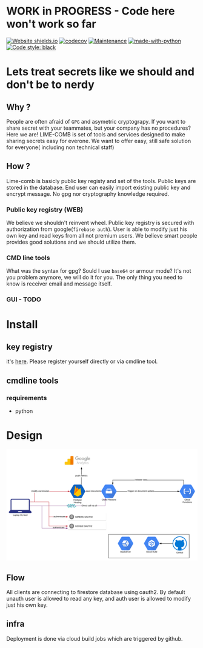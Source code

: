 # WORK in PROGRESS - Code here won't work so far

[![Website shields.io](https://img.shields.io/website-up-down-green-red/http/shields.io.svg)](https://lime-comb.web.app/)
[![codecov](https://codecov.io/gh/n0npax/lime-comb/branch/master/graph/badge.svg)](https://codecov.io/gh/n0npax/lime-comb)
[![Maintenance](https://img.shields.io/badge/Maintained%3F-yes-green.svg)](https://GitHub.com/Naereen/StrapDown.js/graphs/commit-activity)
[![made-with-python](https://img.shields.io/badge/Made%20with-Python-1f425f.svg)](https://www.python.org/)
[![Code style: black](https://img.shields.io/badge/code%20style-black-000000.svg)](https://github.com/psf/black)

# Lets treat secrets like we should and don't be to nerdy

## Why ?
People are often afraid of `GPG` and asymetric cryptograpy.
If you want to share secret with your teammates, but your company has no procedures? Here we are!
LIME-COMB is set of tools and services designed to make sharing secrets easy for everone.
We want to offer easy, still safe solution for everyone( including non technical staff)

## How ?

Lime-comb is basicly public key registy and set of the tools. Public keys are stored in the database. End user can easily import existing public key and encrypt message. No gpg nor cryptography knowledge required.

### Public key registry (WEB)

We believe we shouldn't reinvent wheel. Public key registry is secured with authorization from google(`firebase auth`).
User is able to modify just his own key and read keys from all not premium users. We believe smart people provides good solutions and we should utilize them.

### CMD line tools

What was the syntax for gpg? Sould I use `base64` or armour mode? It's not you problem anymore, we will do it for you.
The only thing you need to know is receiver email and message itself.

### GUI - TODO

# Install

## key registry
it's [here](https://lime-comb.web.app/). Please register yourself directly or via cmdline tool.

## cmdline tools

### requirements
* python

# Design

![Design diagram](https://github.com/n0npax/lime-comb/blob/master/images/arch_diagram.svg)

## Flow

All clients are connecting to firestore database using oauth2. By default unauth user is allowed to read any key, and auth user is allowed to modify just his own key.

## infra

Deployment is done via cloud build jobs which are triggered by github.

